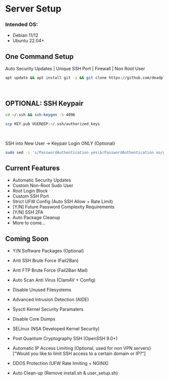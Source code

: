 
# Server Setup

### Intended OS:
- Debian 11/12
- Ubuntu 22.04+

## One Command Setup
Auto Security Updates | Unique SSH Port | Firewall | Non Root User
```bash
apt update && apt install git -y && git clone https://github.com/deadplev-ai/ASS_Auto-Server-Secure.git && cd ASS_Auto-Server-Secure && chmod +x install.sh && ./install.sh
```
<br />

## OPTIONAL: SSH Keypair
```bash
cd ~/.ssh && ssh-keygen -b 4096
```
```bash
scp KEY.pub USER@IP:~/.ssh/authorized_keys
```
<br />

SSH into New User → Keypair Login ONLY (Optional)
```bash
sudo sed -i 's/PasswordAuthentication yes\b/PasswordAuthentication no/gI' /etc/ssh/sshd_config && sudo systemctl restart ssh && echo && echo "***********************" && echo "Security Setup Complete!" && echo "***********************" && echo
```

## Current Features

- Automatic Security Updates
- Custom Non-Root Sudo User
- Root Login Block
- Custom SSH Port
- Strict UFW Config (Auto SSH Allow + Rate Limit)
- [Y/N] Future Password Complexity Requirements
- [Y/N] SSH 2FA
- Auto Package Cleanup
- More to come...

## Coming Soon

- Y/N Software Packages (Optional)
- Anti SSH Brute Force (Fail2Ban)
- Anti FTP Brute Force (Fail2Ban Mail)
- Auto Scan Anti Virus (ClamAV + Config)
- Disable Unused Filesystems
- Advanced Intrusion Detection (AIDE)
- Sysctl Kernel Security Paramaters
- Disable Core Dumps
- SELinux (NSA Developed Kernel Security)
- Post Quantum Cryptography SSH (OpenSSH 9.0+)
- Automatic IP Access Limiting (Optional, used for non VPN servers) ["Would you like to limit SSH access to a certain domain or IP?"]
- DDOS Protection (UFW Rate limiting + NGINX)

- Auto Clean-up (Remove install.sh & user_setup.sh)
